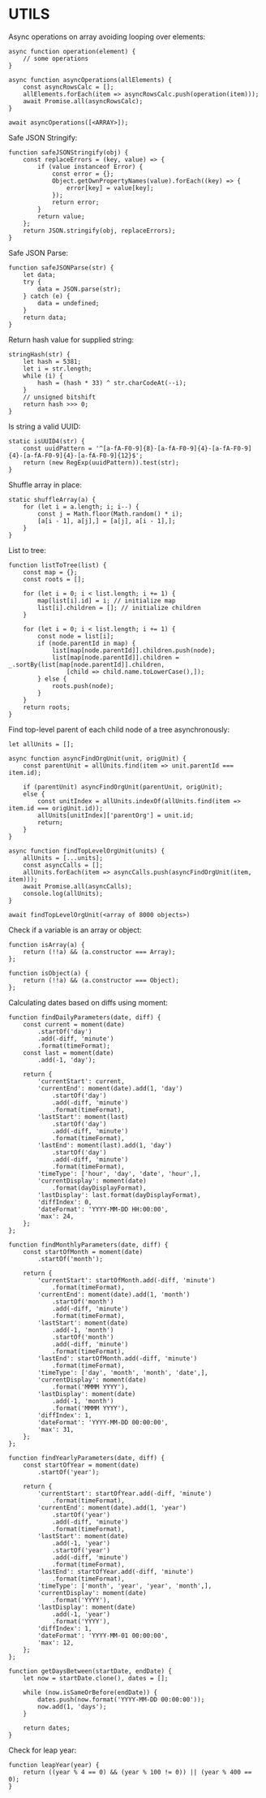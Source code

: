 # UTILS

Async operations on array avoiding looping over elements:

    async function operation(element) {
        // some operations
    }

    async function asyncOperations(allElements) {
        const asyncRowsCalc = [];
        allElements.forEach(item => asyncRowsCalc.push(operation(item)));
        await Promise.all(asyncRowsCalc);
    }

    await asyncOperations([<ARRAY>]);

Safe JSON Stringify: 

    function safeJSONStringify(obj) { 
        const replaceErrors = (key, value) => {
            if (value instanceof Error) {
                const error = {};
                Object.getOwnPropertyNames(value).forEach((key) => {
                    error[key] = value[key];
                });
                return error;
            }
            return value;
        };
        return JSON.stringify(obj, replaceErrors);
    }

Safe JSON Parse:

    function safeJSONParse(str) {
        let data;
        try {
            data = JSON.parse(str);
        } catch (e) {
            data = undefined;
        }
        return data;
    }

Return hash value for supplied string:

    stringHash(str) {
        let hash = 5381;
        let i = str.length;
        while (i) {
            hash = (hash * 33) ^ str.charCodeAt(--i);
        }
        // unsigned bitshift
        return hash >>> 0;
    }

Is string a valid UUID:

    static isUUID4(str) {
        const uuidPattern = '^[a-fA-F0-9]{8}-[a-fA-F0-9]{4}-[a-fA-F0-9]{4}-[a-fA-F0-9]{4}-[a-fA-F0-9]{12}$';
        return (new RegExp(uuidPattern)).test(str);
    }

Shuffle array in place:

    static shuffleArray(a) {
        for (let i = a.length; i; i--) {
            const j = Math.floor(Math.random() * i);
            [a[i - 1], a[j],] = [a[j], a[i - 1],];
        }
    }

List to tree:

    function listToTree(list) {
        const map = {};
        const roots = [];

        for (let i = 0; i < list.length; i += 1) {
            map[list[i].id] = i; // initialize map
            list[i].children = []; // initialize children
        }

        for (let i = 0; i < list.length; i += 1) {
            const node = list[i];
            if (node.parentId in map) {
                list[map[node.parentId]].children.push(node);
                list[map[node.parentId]].children = _.sortBy(list[map[node.parentId]].children,
                    [child => child.name.toLowerCase(),]);
            } else {
                roots.push(node);
            }
        }
        return roots;
    }

Find top-level parent of each child node of a tree asynchronously:

    let allUnits = [];

    async function asyncFindOrgUnit(unit, origUnit) {
        const parentUnit = allUnits.find(item => unit.parentId === item.id);

        if (parentUnit) asyncFindOrgUnit(parentUnit, origUnit);
        else {
            const unitIndex = allUnits.indexOf(allUnits.find(item => item.id === origUnit.id));
            allUnits[unitIndex]['parentOrg'] = unit.id;
            return;
        }
    }

    async function findTopLevelOrgUnit(units) {
        allUnits = [...units];
        const asyncCalls = [];
        allUnits.forEach(item => asyncCalls.push(asyncFindOrgUnit(item, item)));
        await Promise.all(asyncCalls);
        console.log(allUnits);
    }

    await findTopLevelOrgUnit(<array of 8000 objects>)

Check if a variable is an array or object:

    function isArray(a) {
        return (!!a) && (a.constructor === Array);
    };

    function isObject(a) {
        return (!!a) && (a.constructor === Object);
    };

Calculating dates based on diffs using moment:

    function findDailyParameters(date, diff) {
        const current = moment(date)
            .startOf('day')
            .add(-diff, 'minute')
            .format(timeFormat);
        const last = moment(date)
            .add(-1, 'day');

        return {
            'currentStart': current,
            'currentEnd': moment(date).add(1, 'day')
                .startOf('day')
                .add(-diff, 'minute')
                .format(timeFormat),
            'lastStart': moment(last)
                .startOf('day')
                .add(-diff, 'minute')
                .format(timeFormat),
            'lastEnd': moment(last).add(1, 'day')
                .startOf('day')
                .add(-diff, 'minute')
                .format(timeFormat),
            'timeType': ['hour', 'day', 'date', 'hour',],
            'currentDisplay': moment(date)
                .format(dayDisplayFormat),
            'lastDisplay': last.format(dayDisplayFormat),
            'diffIndex': 0,
            'dateFormat': 'YYYY-MM-DD HH:00:00',
            'max': 24,
        };
    };

    function findMonthlyParameters(date, diff) {
        const startOfMonth = moment(date)
            .startOf('month');
            
        return {
            'currentStart': startOfMonth.add(-diff, 'minute')
                .format(timeFormat),
            'currentEnd': moment(date).add(1, 'month')
                .startOf('month')
                .add(-diff, 'minute')
                .format(timeFormat),
            'lastStart': moment(date)
                .add(-1, 'month')
                .startOf('month')
                .add(-diff, 'minute')
                .format(timeFormat),
            'lastEnd': startOfMonth.add(-diff, 'minute')
                .format(timeFormat),
            'timeType': ['day', 'month', 'month', 'date',],
            'currentDisplay': moment(date)
                .format('MMMM YYYY'),
            'lastDisplay': moment(date)
                .add(-1, 'month')
                .format('MMMM YYYY'),
            'diffIndex': 1,
            'dateFormat': 'YYYY-MM-DD 00:00:00',
            'max': 31,
        };
    };

    function findYearlyParameters(date, diff) {
        const startOfYear = moment(date)
            .startOf('year');

        return {
            'currentStart': startOfYear.add(-diff, 'minute')
                .format(timeFormat),
            'currentEnd': moment(date).add(1, 'year')
                .startOf('year')
                .add(-diff, 'minute')
                .format(timeFormat),
            'lastStart': moment(date)
                .add(-1, 'year')
                .startOf('year')
                .add(-diff, 'minute')
                .format(timeFormat),
            'lastEnd': startOfYear.add(-diff, 'minute')
                .format(timeFormat),
            'timeType': ['month', 'year', 'year', 'month',],
            'currentDisplay': moment(date)
                .format('YYYY'),
            'lastDisplay': moment(date)
                .add(-1, 'year')
                .format('YYYY'),
            'diffIndex': 1,
            'dateFormat': 'YYYY-MM-01 00:00:00',
            'max': 12,
        };
    };

    function getDaysBetween(startDate, endDate) {
        let now = startDate.clone(), dates = [];

        while (now.isSameOrBefore(endDate)) {
            dates.push(now.format('YYYY-MM-DD 00:00:00'));
            now.add(1, 'days');
        }

        return dates;
    }

Check for leap year:

    function leapYear(year) {
        return ((year % 4 == 0) && (year % 100 != 0)) || (year % 400 == 0);
    }